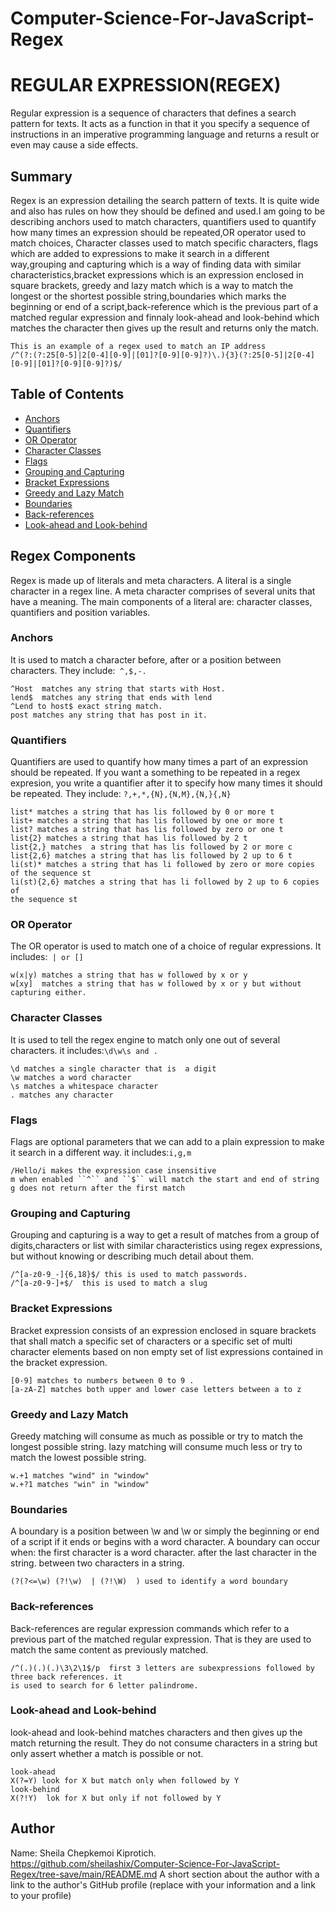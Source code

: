 # Computer-Science-For-JavaScript-Regex
# REGULAR EXPRESSION(REGEX)

Regular expression is a sequence of characters that defines a search pattern 
for texts. It acts as a function in that it you specify a sequence of instructions in an imperative
programming language and returns a result or even may cause a side effects.


## Summary
Regex is an expression detailing the search pattern of texts. It is quite wide and also has rules on how they
should be defined and used.I am going to be describing anchors used to match characters, quantifiers used to quantify how many times an expression should be repeated,OR operator used to match choices, Character classes used to match specific characters, flags which are added to expressions to make it search in a different way,grouping and capturing  which is a way of finding data with similar characteristics,bracket expressions which is an expression enclosed in square brackets, greedy and lazy match which is a way to  match the longest or the shortest possible string,boundaries which marks the beginning or end of a script,back-reference which is the previous part of a matched regular expression and finnaly look-ahead and look-behind which matches the character then gives up the result and returns only the match.
```
This is an example of a regex used to match an IP address
/^(?:(?:25[0-5]|2[0-4][0-9]|[01]?[0-9][0-9]?)\.){3}(?:25[0-5]|2[0-4][0-9]|[01]?[0-9][0-9]?)$/

```
## Table of Contents

- [Anchors](#anchors)
- [Quantifiers](#quantifiers)
- [OR Operator](#or-operator)
- [Character Classes](#character-classes)
- [Flags](#flags)
- [Grouping and Capturing](#grouping-and-capturing)
- [Bracket Expressions](#bracket-expressions)
- [Greedy and Lazy Match](#greedy-and-lazy-match)
- [Boundaries](#boundaries)
- [Back-references](#back-references)
- [Look-ahead and Look-behind](#look-ahead-and-look-behind)

## Regex Components
Regex is made up of literals and meta characters. A literal is a single character in a regex line. 
A meta character comprises of several units that have a meaning. The main components of a literal are:
character classes, quantifiers and position variables.
### Anchors
It is used to match a character before, after or a position between characters.
They include:``` ^,$,-.```
```
^Host  matches any string that starts with Host.
lend$  matches any string that ends with lend
^Lend to host$ exact string match.
post matches any string that has post in it.

```
### Quantifiers
Quantifiers are used to quantify how many times a part of an expression should be repeated.
If  you want a something to be repeated in a regex expresion, you write a quantifier after it to specify
how many times it should be repeated.
They include: ```?,+,*,{N},{N,M},{N,}{,N}```
```
list* matches a string that has lis followed by 0 or more t
list+ matches a string that has lis followed by one or more t
list? matches a string that has lis followed by zero or one t
list{2} matches a string that has lis followed by 2 t
list{2,} matches  a string that has lis followed by 2 or more c
list{2,6} matches a string that has lis followed by 2 up to 6 t
li(st)* matches a string that has li followed by zero or more copies 
of the sequence st
li(st){2,6} matches a string that has li followed by 2 up to 6 copies of
the sequence st

```

### OR Operator
The OR operator is used to match one of a choice of regular expressions.
It includes:``` | or []```
```
w(x|y) matches a string that has w followed by x or y
w[xy]  matches a string that has w followed by x or y but without capturing either.
```

### Character Classes
It is used to tell the regex engine to match only one out of several characters.
it includes:```\d\w\s and . ```
```
\d matches a single character that is  a digit
\w matches a word character
\s matches a whitespace character
. matches any character
``` 
### Flags
Flags are optional parameters that we can add to a plain expression to make it search in a different way.
it includes:```i,g,m ```
```
/Hello/i makes the expression case insensitive
m when enabled ``^`` and ``$`` will match the start and end of string
g does not return after the first match
```

### Grouping and Capturing
Grouping and capturing is a way to get a result of matches from a group of digits,characters or
list with similar characteristics using regex expressions, but without knowing or describing much detail about
them.
```
/^[a-z0-9_-]{6,18}$/ this is used to match passwords.
/^[a-z0-9-]+$/  this is used to match a slug

```
### Bracket Expressions
Bracket expression consists of an expression enclosed in square brackets that shall match a specific set
of characters or a specific set of multi character elements based on non empty set of list expressions contained in the bracket expression.
```
[0-9] matches to numbers between 0 to 9 .
[a-zA-Z] matches both upper and lower case letters between a to z

```

### Greedy and Lazy Match
Greedy matching will consume as much as possible or try to match the longest possible string.
lazy matching will consume much less or try to match the lowest possible string.
```
w.+1 matches "wind" in "window"
w.+?1 matches "win" in "window"

```

### Boundaries
A boundary is  a position between \w and \w or simply the beginning or end of a script if it ends or
begins with a word character.
A boundary can occur when: the first character is a word character.
                          after the last character in the string.
                          between two characters in a string.
```
(?(?<=\w) (?!\w)  | (?!\W)  ) used to identify a word boundary
```
### Back-references
Back-references are regular expression commands which refer to a previous part of the matched regular expression. That is they are used to match the same content as previously matched.
```
/^(.)(.)(.)\3\2\1$/p  first 3 letters are subexpressions followed by three back references. it 
is used to search for 6 letter palindrome.

```

### Look-ahead and Look-behind
look-ahead and look-behind matches characters and then gives up the match returning the result. They do not consume characters in a string but only assert whether a match is possible or not.
```
look-ahead 
X(?=Y) look for X but match only when followed by Y
look-behind
X(?!Y)  lok for X but only if not followed by Y
```
## Author
 Name: Sheila Chepkemoi Kiprotich.
 https://github.com/sheilashix/Computer-Science-For-JavaScript-Regex/tree-save/main/README.md
A short section about the author with a link to the author's GitHub profile (replace with your information and a link to your profile)
